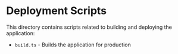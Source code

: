 # Deployment Scripts

This directory contains scripts related to building and deploying the application:

- `build.ts` - Builds the application for production
